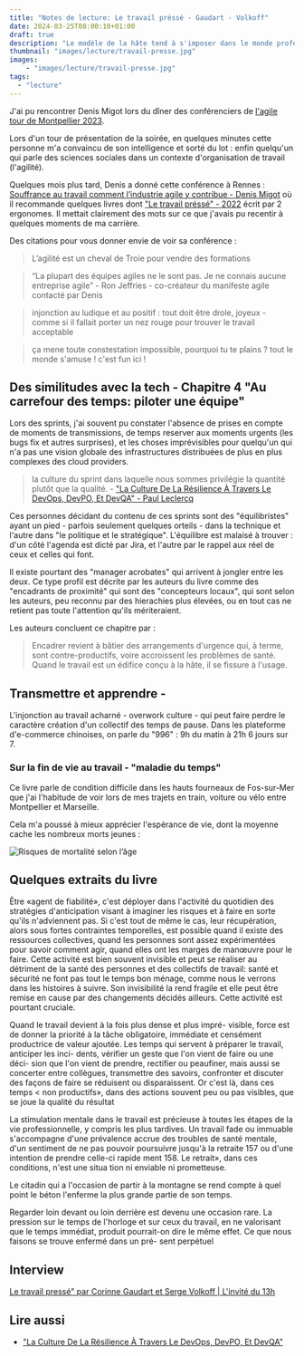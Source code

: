 ```yaml
---
title: "Notes de lecture: Le travail préssé - Gaudart - Volkoff"
date: 2024-03-25T08:00:10+01:00
draft: true
description: "Le modèle de la hâte tend à s'imposer dans le monde professionnel. Intensité, réactivité, adaptabilité pèsent sur les temps de travail."
thumbnail: "images/lecture/travail-presse.jpg"
images:
    - "images/lecture/travail-presse.jpg"
tags:
  - "lecture"
---
```


J'ai pu rencontrer Denis Migot lors du dîner des conférenciers de [l'agile tour de Montpellier 2023](https://www.youtube.com/watch?v=SjUub4oWxxA).

Lors d'un tour de présentation de la soirée, en quelques minutes cette personne m'a convaincu de son intelligence et sorté du lot : enfin quelqu'un qui parle des sciences sociales dans un contexte d'organisation de travail (l'agilité).

Quelques mois plus tard, Denis a donné cette conférence à Rennes : [Souffrance au travail comment l’industrie agile y contribue - Denis Migot](https://www.youtube.com/watch?v=ekyS6nZdUqk) où il recommande quelques livres dont ["Le travail préssé" - 2022](https://www.placedeslibraires.fr/livre/9782363833518-le-travail-presse-corinne-gaudart-serge-volkoff/) écrit par 2 ergonomes. Il mettait clairement des mots sur ce que j'avais pu recentir à quelques moments de ma carrière.

Des citations pour vous donner envie de voir sa conférence :
> L’agilité est un cheval de Troie pour vendre des formations

> “La plupart des équipes agiles ne le sont pas. Je ne connais aucune entreprise agile” - Ron Jeffries - co-créateur du manifeste agile contacté par Denis

> injonction au ludique et au positif : tout doit être drole, joyeux - comme si il fallait porter un nez rouge pour trouver le travail acceptable

> ça mene toute constestation impossible, pourquoi tu te plains ? tout le monde s'amuse ! c'est fun ici !

## Des similitudes avec la tech - Chapitre 4 "Au carrefour des temps: piloter une équipe"
Lors des sprints, j'ai souvent pu constater l'absence de prises en compte de moments de transmissions, de temps reserver aux moments urgents (les bugs fix et autres surprises), et les choses imprévisibles pour quelqu'un qui n'a pas une vision globale des infrastructures distribuées de plus en plus complexes des cloud providers.

> la culture du sprint dans laquelle nous sommes privilégie la quantité plutôt que la qualité. - ["La Culture De La Résilience À Travers Le DevOps, DevPO, Et DevQA" - Paul Leclercq](https://www.epauler.fr/article/la-culture-de-la-r%C3%A9silience-%C3%A0-travers-le-devops-devpo-et-devqa/)

Ces personnes décidant du contenu de ces sprints sont des "équilibristes" ayant un pied - parfois seulement quelques orteils - dans la technique et l'autre dans "le politique et le stratégique". L'équilibre est malaisé à trouver : d'un côté l'agenda est dicté par Jira, et l'autre par le rappel aux réel de ceux et celles qui font.

Il existe pourtant des "manager acrobates" qui arrivent à jongler entre les deux. Ce type profil est décrite par les auteurs du livre comme des "encadrants de proximité" qui sont des "concepteurs locaux", qui sont selon les auteurs, peu reconnu par des hierachies plus élevées, ou en tout cas ne retient pas toute l'attention qu'ils mériteraient.

Les auteurs concluent ce chapitre par :
> Encadrer revient à bâtier des arrangements d'urgence qui, à terme, sont contre-productifs, voire accroissent les problèmes de santé. Quand le travail est un édifice conçu à la hâte, il se fissure à l'usage.

## Transmettre et apprendre - 
L'injonction au travail acharné - overwork culture - qui peut faire perdre le caractère création d'un collectif des temps de pause.
Dans les plateforme d'e-commerce chinoises, on parle du "996" : 9h du matin à 21h 6 jours sur 7.




### Sur la fin de vie au travail - "maladie du temps"
Ce livre parle de condition difficile dans les hauts fourneaux de Fos-sur-Mer que j'ai l'habitude de voir lors de mes trajets en train, voiture ou vélo entre Montpellier et Marseille.

Cela m'a poussé à mieux apprécier l'espérance de vie, dont la moyenne cache les nombreux morts jeunes :

![Risques de mortalité selon l’âge](https://www.ined.fr/thumb/f__png/h__768/q__90/w__1024/src/fichier/s_rubrique/225/risques.mortalite.age.png)

## Quelques extraits du livre


Être «agent de fiabilité», c'est déployer dans l'activité du quotidien des stratégies d'anticipation visant à imaginer les risques et à faire en sorte qu'ils n'adviennent pas. Si c'est tout de même le cas, leur récupération, alors sous fortes contraintes temporelles, est possible quand il existe des ressources collectives, quand les personnes sont assez expérimentées pour savoir comment agir, quand elles ont les marges de manœuvre pour le faire. Cette activité est bien souvent invisible et peut se réaliser au détriment de la santé des personnes et des collectifs de travail: santé et sécurité ne font pas tout le temps bon ménage, comme nous le verrons dans les histoires à suivre. Son invisibilité la rend fragile et elle peut être remise en cause par des changements décidés ailleurs. Cette activité est pourtant cruciale.

Quand le travail devient à la fois plus dense et plus impré- visible, force est de donner la priorité à la tâche obligatoire, immédiate et censément productrice de valeur ajoutée. Les temps qui servent à préparer le travail, anticiper les inci- dents, vérifier un geste que l'on vient de faire ou une déci- sion que l'on vient de prendre, rectifier ou peaufiner, mais aussi se concerter entre collègues, transmettre des savoirs, confronter et discuter des façons de faire se réduisent ou disparaissent. Or c'est là, dans ces temps < non productifs», dans des actions souvent peu ou pas visibles, que se joue la qualité du résultat


La stimulation mentale dans le travail est précieuse à toutes les étapes de la vie professionnelle, y compris les plus tardives. Un travail fade ou immuable s'accompagne d'une prévalence accrue des troubles de santé mentale, d'un sentiment de ne pas pouvoir poursuivre jusqu'à la retraite 157 ou d'une intention de prendre celle-ci rapide ment 158. Le retrait», dans ces conditions, n'est une situa tion ni enviable ni prometteuse.


Le citadin qui a l'occasion de partir à la montagne se rend compte à quel point le béton l'enferme la plus grande partie de son temps. 

Regarder loin devant ou loin derrière est devenu une occasion rare. La pression sur le temps de l'horloge et sur ceux du travail, en ne valorisant que le temps immédiat, produit pourrait-on dire le même effet. Ce que nous faisons se trouve enfermé dans un pré- sent perpétuel

## Interview
[Le travail pressé" par Corinne Gaudart et Serge Volkoff | L'invité du 13h](https://www.youtube.com/watch?v=V666xfjCPrA)


## Lire aussi
* ["La Culture De La Résilience À Travers Le DevOps, DevPO, Et DevQA"](https://www.epauler.fr/article/la-culture-de-la-r%C3%A9silience-%C3%A0-travers-le-devops-devpo-et-devqa/)